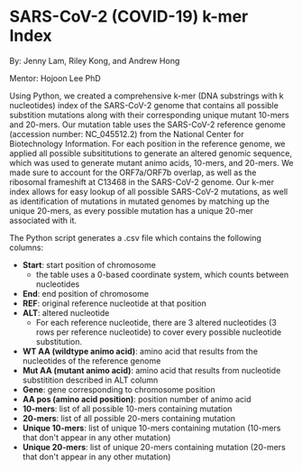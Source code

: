 # SARS-CoV-2 (COVID-19) k-mer Index
By: Jenny Lam, Riley Kong, and Andrew Hong

Mentor: Hojoon Lee PhD

Using Python, we created a comprehensive k-mer (DNA substrings with k nucleotides) index of the SARS-CoV-2 genome that contains all possible substition mutations along with their corresponding unique mutant 10-mers and 20-mers. Our mutation table uses the SARS-CoV-2 reference genome (accession number: NC_045512.2) from the National Center for Biotechnology Information. For each position in the reference genome, we applied all possible subsititutions to generate an altered genomic sequence, which was used to generate mutant animo acids, 10-mers, and 20-mers. We made sure to account for the ORF7a/ORF7b overlap, as well as the ribosomal frameshift at C13468 in the SARS-CoV-2 genome. Our k-mer index allows for easy lookup of all possible SARS-CoV-2 mutations, as well as identification of mutations in mutated genomes by matching up the unique 20-mers, as every possible mutation has a unique 20-mer associated with it.

The Python script generates a .csv file which contains the following columns:
- **Start**: start position of chromosome
  - the table uses a 0-based coordinate system, which counts between nucleotides
- **End**: end position of chromosome
- **REF**: original reference nucleotide at that position
- **ALT**: altered nucleotide
  - For each reference nucleotide, there are 3 altered nucleotides (3 rows per reference nucleotide) to cover every possible nucleotide substitution. 
- **WT AA (wildtype animo acid)**: amino acid that results from the nucleotides of the reference genome
- **Mut AA (mutant animo acid)**: amino acid that results from nucleotide substitition described in ALT column
- **Gene**: gene corresponding to chromosome position
- **AA pos (amino acid position)**: position number of animo acid
- **10-mers**: list of all possible 10-mers containing mutation
- **20-mers**: list of all possible 20-mers containing mutation
- **Unique 10-mers**: list of unique 10-mers containing mutation (10-mers that don't appear in any other mutation)
- **Unique 20-mers**: list of unique 20-mers containing mutation (20-mers that don't appear in any other mutation)
